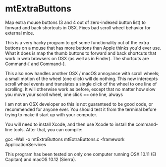 # mtExtraButtons
Map extra mouse buttons (3 and 4 out of zero-indexed button list) to forward and back shortcuts in OSX. Fixes bad scroll wheel behavior for external mice.

This is a very hacky program to get some functionality out of the extra buttons on a mouse that has more buttons than Apple thinks you'd ever use. What it does is map the thumb buttons to forward and back shortcuts that work in web browsers on OSX (as well as in Finder). The shortcuts are Command-[ and Command-].

This also now handles another OSX / macOS annoyance with scroll wheels; a small motion of the wheel (one click) will do nothing. This now intercepts scroll wheel events and translates a single click of the wheel to one line of scrolling. It will otherwise work as before, except that no matter how slow you move your scroll wheel, one click == one line, always

I am not an OSX developer so this is not guaranteed to be good code, or recommended for anyone ever. You should test it from the terminal before trying to make it start up with your computer.

You will need to install Xcode, and then use Xcode to install the command-line tools. After that, you can compile:

gcc -Wall -o mtExtraButtons mtExtraButtons.c -framework ApplicationServices

This program has been tested on only one computer running OSX 10.11 (El Capitan) and macOS 10.12 (Sierra).
